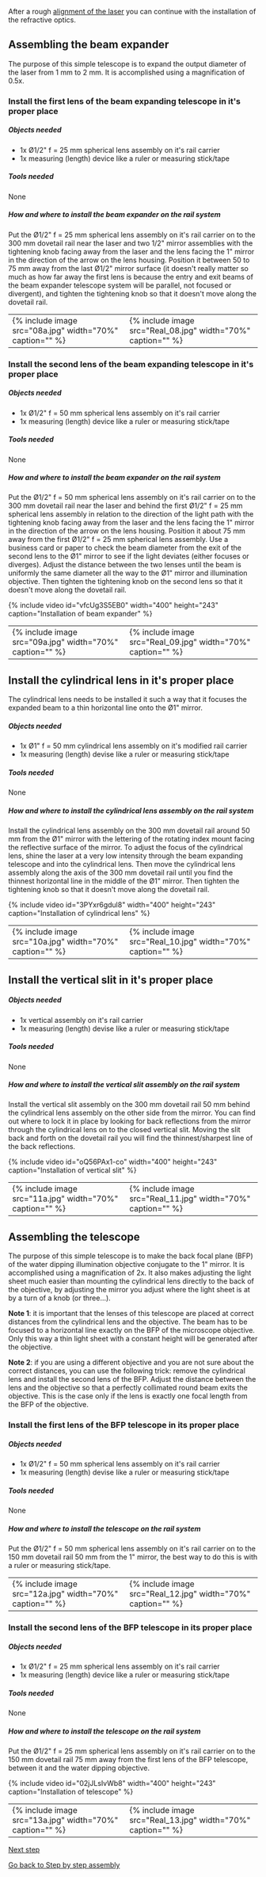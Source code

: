 ---
---
After a rough [alignment of the laser](Alignment_of_laser) you can continue with the installation of the refractive optics.

## Assembling the beam expander

The purpose of this simple telescope is to expand the output diameter of the laser from 1 mm to 2 mm. It is accomplished using a magnification of 0.5x.

### Install the first lens of the beam expanding telescope in it's proper place

##### Objects needed

  - 1x Ø1/2" f = 25 mm spherical lens assembly on it's rail carrier
  - 1x measuring (length) device like a ruler or measuring stick/tape

##### Tools needed

None

##### How and where to install the beam expander on the rail system

Put the Ø1/2" f = 25 mm spherical lens assembly on it's rail carrier on to the 300 mm dovetail rail near the laser and two 1/2" mirror assemblies with the tightening knob facing away from the laser and the lens facing the 1" mirror in the direction of the arrow on the lens housing. Position it between 50 to 75 mm away from the last Ø1/2" mirror surface (it doesn't really matter so much as how far away the first lens is because the entry and exit beams of the beam expander telescope system will be parallel, not focused or divergent), and tighten the tightening knob so that it doesn't move along the dovetail rail.

<table>
<tr>
<td>{% include image src="08a.jpg" width="70%" caption="" %}</td>
<td>{% include image src="Real_08.jpg" width="70%" caption="" %}</td>
</tr>
</table>

### Install the second lens of the beam expanding telescope in it's proper place

##### Objects needed

  - 1x Ø1/2" f = 50 mm spherical lens assembly on it's rail carrier
  - 1x measuring (length) device like a ruler or measuring stick/tape

##### Tools needed

None

##### How and where to install the beam expander on the rail system

Put the Ø1/2" f = 50 mm spherical lens assembly on it's rail carrier on to the 300 mm dovetail rail near the laser and behind the first Ø1/2" f = 25 mm spherical lens assembly in relation to the direction of the light path with the tightening knob facing away from the laser and the lens facing the 1" mirror in the direction of the arrow on the lens housing. Position it about 75 mm away from the first Ø1/2" f = 25 mm spherical lens assembly. Use a business card or paper to check the beam diameter from the exit of the second lens to the Ø1" mirror to see if the light deviates (either focuses or diverges). Adjust the distance between the two lenses until the beam is uniformly the same diameter all the way to the Ø1" mirror and illumination objective. Then tighten the tightening knob on the second lens so that it doesn't move along the
dovetail rail.

{% include video id="vfcUg3S5EB0" width="400" height="243" caption="Installation of beam expander" %}

<table>
<tr>
<td>{% include image src="09a.jpg" width="70%" caption="" %}</td>
<td>{% include image src="Real_09.jpg" width="70%" caption="" %}</td>
</tr>
</table>

## Install the cylindrical lens in it's proper place

The cylindrical lens needs to be installed it such a way that it focuses
the expanded beam to a thin horizontal line onto the Ø1" mirror.

##### Objects needed

  - 1x Ø1" f = 50 mm cylindrical lens assembly on it's modified rail
    carrier
  - 1x measuring (length) devise like a ruler or measuring stick/tape

##### Tools needed

None

##### How and where to install the cylindrical lens assembly on the rail system

Install the cylindrical lens assembly on the 300 mm dovetail rail around
50 mm from the Ø1" mirror with the lettering of the rotating index mount
facing the reflective surface of the mirror. To adjust the focus of the
cylindrical lens, shine the laser at a very low intensity through the
beam expanding telescope and into the cylindrical lens. Then move the
cylindrical lens assembly along the axis of the 300 mm dovetail rail
until you find the thinnest horizontal line in the middle of the Ø1"
mirror. Then tighten the tightening knob so that it doesn't move along
the dovetail rail.

{% include video id="3PYxr6gdul8" width="400" height="243" caption="Installation of cylindrical lens" %}

<table>
<tr>
<td>{% include image src="10a.jpg" width="70%" caption="" %}</td>
<td>{% include image src="Real_10.jpg" width="70%" caption="" %}</td>
</tr>
</table>

## Install the vertical slit in it's proper place

##### Objects needed

  - 1x vertical assembly on it's rail carrier
  - 1x measuring (length) devise like a ruler or measuring stick/tape

##### Tools needed

None

##### How and where to install the vertical slit assembly on the rail system

Install the vertical slit assembly on the 300 mm dovetail rail 50 mm behind the cylindrical lens assembly on the other side from the mirror. You can find out where to lock it in place by looking for back reflections from the mirror through the cylindrical lens on to the closed vertical slit. Moving the slit back and forth on the dovetail rail you will find the thinnest/sharpest line of the back reflections.

{% include video id="oQ56PAx1-co" width="400" height="243" caption="Installation of vertical slit" %}

<table>
<tr>
<td>{% include image src="11a.jpg" width="70%" caption="" %}</td>
<td>{% include image src="Real_11.jpg" width="70%" caption="" %}</td>
</tr>
</table>

## Assembling the telescope

The purpose of this simple telescope is to make the back focal plane (BFP) of the water dipping illumination objective conjugate to the 1" mirror. It is accomplished using a magnification of 2x. It also makes adjusting the light sheet much easier than mounting the cylindrical lens directly to the back of the objective, by adjusting the mirror you adjust where the light sheet is at by a turn of a knob (or three...).

**Note 1**: it is important that the lenses of this telescope are placed at correct distances from the cylindrical lens and the objective. The beam has to be focused to a horizontal line exactly on the BFP of the microscope objective. Only this way a thin light sheet with a constant height will be generated after the objective.

**Note 2**: if you are using a different objective and you are not sure about the correct distances, you can use the following trick: remove the cylindrical lens and install the second lens of the BFP. Adjust the distance between the lens and the objective so that a perfectly collimated round beam exits the objective. This is the case only if the lens is exactly one focal length from the BFP of the objective.

### Install the first lens of the BFP telescope in its proper place

##### Objects needed

  - 1x Ø1/2" f = 50 mm spherical lens assembly on it's rail carrier
  - 1x measuring (length) devise like a ruler or measuring stick/tape

##### Tools needed

None

##### How and where to install the telescope on the rail system

Put the Ø1/2" f = 50 mm spherical lens assembly on it's rail carrier on to the 150 mm dovetail rail 50 mm from the 1" mirror, the best way to do this is with a ruler or measuring stick/tape.

<table>
<tr>
<td>{% include image src="12a.jpg" width="70%" caption="" %}</td>
<td>{% include image src="Real_12.jpg" width="70%" caption="" %}</td>
</tr>
</table>

### Install the second lens of the BFP telescope in its proper place

##### Objects needed

  - 1x Ø1/2" f = 25 mm spherical lens assembly on it's rail carrier
  - 1x measuring (length) device like a ruler or measuring stick/tape

##### Tools needed

None

##### How and where to install the telescope on the rail system

Put the Ø1/2" f = 25 mm spherical lens assembly on it's rail carrier on to the 150 mm dovetail rail 75 mm away from the first lens of the BFP telescope, between it and the water dipping objective.

{% include video id="02jJLsIvWb8" width="400" height="243" caption="Installation of telescope" %}

<table>
<tr>
<td>{% include image src="13a.jpg" width="70%" caption="" %}</td>
<td>{% include image src="Real_13.jpg" width="70%" caption="" %}</td>
</tr>
</table>

[Next step](Install_detection_axis_on_the_optical_breadboard)

[Go back to Step by step assembly](Step_by_step_assembly)
